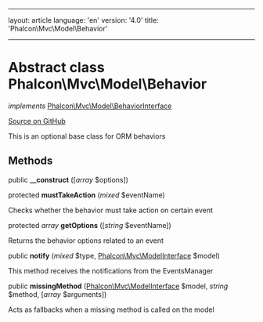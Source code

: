 * * *

layout: article language: 'en' version: '4.0' title: 'Phalcon\Mvc\Model\Behavior'

* * *

# Abstract class **Phalcon\Mvc\Model\Behavior**

*implements* [Phalcon\Mvc\Model\BehaviorInterface](/3.4/en/api/Phalcon_Mvc_Model_BehaviorInterface)

<a href="https://github.com/phalcon/cphalcon/tree/v3.4.0/phalcon/mvc/model/behavior.zep" class="btn btn-default btn-sm">Source on GitHub</a>

This is an optional base class for ORM behaviors

## Methods

public **__construct** ([*array* $options])

protected **mustTakeAction** (*mixed* $eventName)

Checks whether the behavior must take action on certain event

protected *array* **getOptions** ([*string* $eventName])

Returns the behavior options related to an event

public **notify** (*mixed* $type, [Phalcon\Mvc\ModelInterface](/3.4/en/api/Phalcon_Mvc_ModelInterface) $model)

This method receives the notifications from the EventsManager

public **missingMethod** ([Phalcon\Mvc\ModelInterface](/3.4/en/api/Phalcon_Mvc_ModelInterface) $model, *string* $method, [*array* $arguments])

Acts as fallbacks when a missing method is called on the model